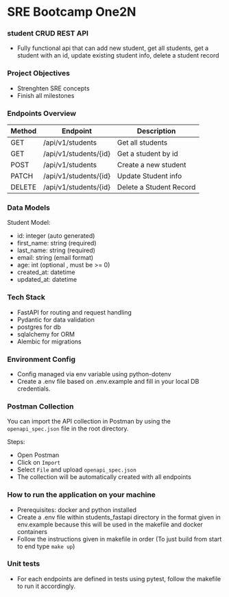 # SRE Bootcamp One2N

### student CRUD REST API
- Fully functional api that can add new student, get all students, get a student with an id, update existing student info, delete a student record

### Project Objectives
- Strenghten SRE concepts
- Finish all milestones

### Endpoints Overview
| Method | Endpoint | Description |
|--------|----------|-------------|
| GET | /api/v1/students | Get all students |
| GET | /api/v1/students/{id} | Get a student by id |
| POST | /api/v1/students | Create a new student |
| PATCH | /api/v1/students/{id} | Update Student info |
| DELETE | /api/v1/students/{id} | Delete a Student Record |

### Data Models
Student Model:
- id: integer (auto generated)
- first_name: string (required)
- last_name: string (required)
- email: string (email format)
- age: int (optional , must be >= 0)
- created_at: datetime
- updated_at: datetime

### Tech Stack
- FastAPI for routing and request handling
- Pydantic for data validation
- postgres for db
- sqlalchemy for ORM
- Alembic for migrations

### Environment Config
- Config managed via env variable using python-dotenv
- Create a .env file based on .env.example and fill in your local DB credentials.

###  Postman Collection

You can import the API collection in Postman by using the `openapi_spec.json` file in the root directory.

Steps:
- Open Postman
- Click on `Import`
- Select `File` and upload `openapi_spec.json`
- The collection will be automatically created with all endpoints

### How to run the application on your machine

- Prerequisites: docker and python installed
- Create a .env file within students_fastapi directory in the format given in env.example because this will be used in the makefile and docker containers
- Follow the instructions given in makefile in order (To just build from start to end type `make up`)

### Unit tests

* For each endpoints are defined in tests using pytest, follow the makefile to run it accordingly.